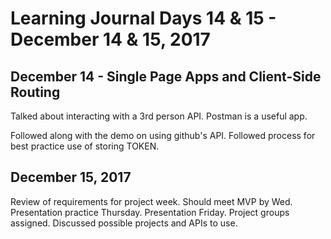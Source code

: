 # Learning Journal Days 14 & 15 - December 14 & 15, 2017

## December 14 - Single Page Apps and Client-Side Routing

Talked about interacting with a 3rd person API.  Postman is a useful app.

Followed along with the demo on using github's API.  Followed process for best practice use of storing TOKEN.

## December 15, 2017

Review of requirements for project week. Should meet MVP by Wed.  Presentation practice Thursday.  Presentation Friday.  Project groups assigned.  Discussed possible projects and APIs to use. 
